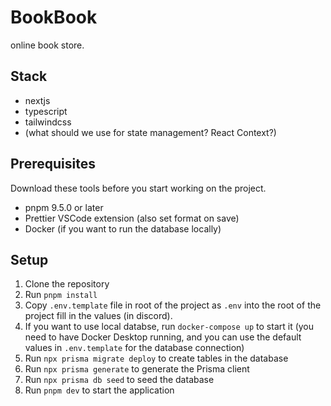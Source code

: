 # BookBook

online book store.

## Stack

- nextjs
- typescript
- tailwindcss
- (what should we use for state management? React Context?)

## Prerequisites

Download these tools before you start working on the project.

- pnpm 9.5.0 or later
- Prettier VSCode extension (also set format on save)
- Docker (if you want to run the database locally)

## Setup

1. Clone the repository
2. Run `pnpm install`
3. Copy `.env.template` file in root of the project as `.env` into the root of the project fill in the values (in discord).
4. If you want to use local databse, run `docker-compose up` to start it (you need to have Docker Desktop running, and you can use the default values in `.env.template` for the database connection)
5. Run `npx prisma migrate deploy` to create tables in the database
6. Run `npx prisma generate` to generate the Prisma client
7. Run `npx prisma db seed` to seed the database
8. Run `pnpm dev` to start the application
